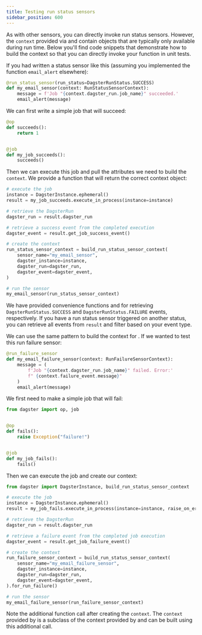 ```yaml
---
title: Testing run status sensors
sidebar_position: 600
---
```


As with other sensors, you can directly invoke run status sensors. However, the `context` provided via <PyObject object="run_status_sensor" /> and <PyObject object="run_failure_sensor" /> contain objects that are typically only available during run time. Below you'll find code snippets that demonstrate how to build the context so that you can directly invoke your function in unit tests.

If you had written a status sensor like this (assuming you implemented the function `email_alert` elsewhere):

```python file=/concepts/partitions_schedules_sensors/sensors/sensor_alert.py startafter=start_simple_success_sensor endbefore=end_simple_success_sensor
@run_status_sensor(run_status=DagsterRunStatus.SUCCESS)
def my_email_sensor(context: RunStatusSensorContext):
    message = f'Job "{context.dagster_run.job_name}" succeeded.'
    email_alert(message)
```

We can first write a simple job that will succeed:

```python file=/concepts/partitions_schedules_sensors/sensors/sensor_alert.py startafter=start_run_status_sensor_testing_with_context_setup endbefore=end_run_status_sensor_testing_with_context_setup
@op
def succeeds():
    return 1


@job
def my_job_succeeds():
    succeeds()
```

Then we can execute this job and pull the attributes we need to build the `context`. We provide a function <PyObject object="build_run_status_sensor_context" /> that will return the correct context object:

```python file=/concepts/partitions_schedules_sensors/sensors/sensor_alert.py startafter=start_run_status_sensor_testing_marker endbefore=end_run_status_sensor_testing_marker
# execute the job
instance = DagsterInstance.ephemeral()
result = my_job_succeeds.execute_in_process(instance=instance)

# retrieve the DagsterRun
dagster_run = result.dagster_run

# retrieve a success event from the completed execution
dagster_event = result.get_job_success_event()

# create the context
run_status_sensor_context = build_run_status_sensor_context(
    sensor_name="my_email_sensor",
    dagster_instance=instance,
    dagster_run=dagster_run,
    dagster_event=dagster_event,
)

# run the sensor
my_email_sensor(run_status_sensor_context)
```

We have provided convenience functions <PyObject object="ExecuteInProcessResult" method="get_job_success_event" /> and <PyObject object="ExecuteInProcessResult" method="get_job_failure_event" /> for retrieving `DagsterRunStatus.SUCCESS` and `DagsterRunStatus.FAILURE` events, respectively. If you have a run status sensor triggered on another status, you can retrieve all events from `result` and filter based on your event type.

We can use the same pattern to build the context for <PyObject object="run_failure_sensor" />. If we wanted to test this run failure sensor:

```python file=/concepts/partitions_schedules_sensors/sensors/sensor_alert.py startafter=start_simple_fail_sensor endbefore=end_simple_fail_sensor
@run_failure_sensor
def my_email_failure_sensor(context: RunFailureSensorContext):
    message = (
        f'Job "{context.dagster_run.job_name}" failed. Error:'
        f" {context.failure_event.message}"
    )
    email_alert(message)
```

We first need to make a simple job that will fail:

```python file=/concepts/partitions_schedules_sensors/sensors/sensor_alert.py startafter=start_failure_sensor_testing_with_context_setup endbefore=end_failure_sensor_testing_with_context_setup
from dagster import op, job


@op
def fails():
    raise Exception("failure!")


@job
def my_job_fails():
    fails()
```

Then we can execute the job and create our context:

```python file=/concepts/partitions_schedules_sensors/sensors/sensor_alert.py startafter=start_alert_sensor_testing_with_context_marker endbefore=end_alert_sensor_testing_with_context_marker
from dagster import DagsterInstance, build_run_status_sensor_context

# execute the job
instance = DagsterInstance.ephemeral()
result = my_job_fails.execute_in_process(instance=instance, raise_on_error=False)

# retrieve the DagsterRun
dagster_run = result.dagster_run

# retrieve a failure event from the completed job execution
dagster_event = result.get_job_failure_event()

# create the context
run_failure_sensor_context = build_run_status_sensor_context(
    sensor_name="my_email_failure_sensor",
    dagster_instance=instance,
    dagster_run=dagster_run,
    dagster_event=dagster_event,
).for_run_failure()

# run the sensor
my_email_failure_sensor(run_failure_sensor_context)
```

Note the additional function call <PyObject object="RunStatusSensorContext" method="for_run_failure" /> after creating the `context`. The `context` provided by <PyObject object="run_failure_sensor" /> is a subclass of the context provided by <PyObject object="run_status_sensor" /> and can be built using this additional call.
